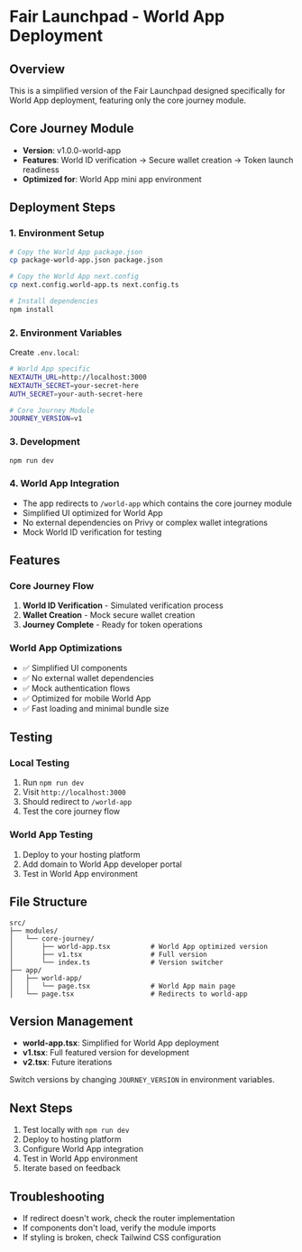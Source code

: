 # Fair Launchpad - World App Deployment

## Overview
This is a simplified version of the Fair Launchpad designed specifically for World App deployment, featuring only the core journey module.

## Core Journey Module
- **Version**: v1.0.0-world-app
- **Features**: World ID verification → Secure wallet creation → Token launch readiness
- **Optimized for**: World App mini app environment

## Deployment Steps

### 1. Environment Setup
```bash
# Copy the World App package.json
cp package-world-app.json package.json

# Copy the World App next.config
cp next.config.world-app.ts next.config.ts

# Install dependencies
npm install
```

### 2. Environment Variables
Create `.env.local`:
```bash
# World App specific
NEXTAUTH_URL=http://localhost:3000
NEXTAUTH_SECRET=your-secret-here
AUTH_SECRET=your-auth-secret-here

# Core Journey Module
JOURNEY_VERSION=v1
```

### 3. Development
```bash
npm run dev
```

### 4. World App Integration
- The app redirects to `/world-app` which contains the core journey module
- Simplified UI optimized for World App
- No external dependencies on Privy or complex wallet integrations
- Mock World ID verification for testing

## Features

### Core Journey Flow
1. **World ID Verification** - Simulated verification process
2. **Wallet Creation** - Mock secure wallet creation
3. **Journey Complete** - Ready for token operations

### World App Optimizations
- ✅ Simplified UI components
- ✅ No external wallet dependencies
- ✅ Mock authentication flows
- ✅ Optimized for mobile World App
- ✅ Fast loading and minimal bundle size

## Testing

### Local Testing
1. Run `npm run dev`
2. Visit `http://localhost:3000`
3. Should redirect to `/world-app`
4. Test the core journey flow

### World App Testing
1. Deploy to your hosting platform
2. Add domain to World App developer portal
3. Test in World App environment

## File Structure
```
src/
├── modules/
│   └── core-journey/
│       ├── world-app.tsx          # World App optimized version
│       ├── v1.tsx                 # Full version
│       └── index.ts               # Version switcher
├── app/
│   ├── world-app/
│   │   └── page.tsx               # World App main page
│   └── page.tsx                   # Redirects to world-app
```

## Version Management
- **world-app.tsx**: Simplified for World App deployment
- **v1.tsx**: Full featured version for development
- **v2.tsx**: Future iterations

Switch versions by changing `JOURNEY_VERSION` in environment variables.

## Next Steps
1. Test locally with `npm run dev`
2. Deploy to hosting platform
3. Configure World App integration
4. Test in World App environment
5. Iterate based on feedback

## Troubleshooting
- If redirect doesn't work, check the router implementation
- If components don't load, verify the module imports
- If styling is broken, check Tailwind CSS configuration

